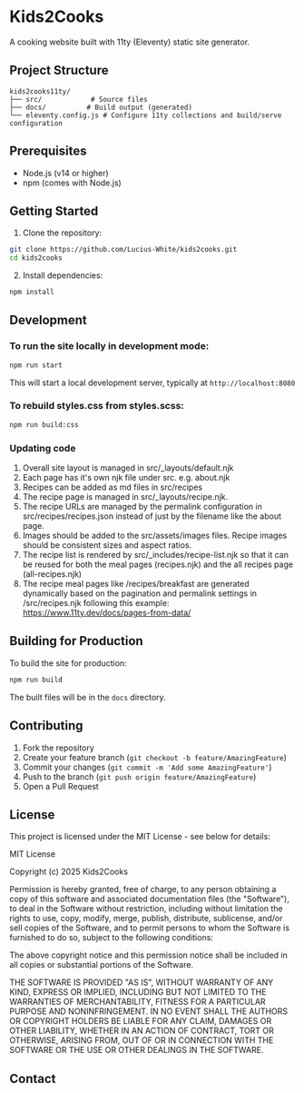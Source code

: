 # Kids2Cooks

A cooking website built with 11ty (Eleventy) static site generator.

## Project Structure

```
kids2cooks11ty/
├── src/            # Source files
├── docs/          # Build output (generated)
└── eleventy.config.js # Configure 11ty collections and build/serve configuration
```

## Prerequisites

- Node.js (v14 or higher)
- npm (comes with Node.js)

## Getting Started

1. Clone the repository:

```bash
git clone https://github.com/Lucius-White/kids2cooks.git
cd kids2cooks
```

2. Install dependencies:

```bash
npm install
```

## Development

### To run the site locally in development mode:

```bash
npm run start
```

This will start a local development server, typically at `http://localhost:8080`

### To rebuild styles.css from styles.scss:

```bash
npm run build:css
```

### Updating code

1. Overall site layout is managed in src/\_layouts/default.njk
2. Each page has it's own njk file under src. e.g. about.njk
3. Recipes can be added as md files in src/recipes
4. The recipe page is managed in src/\_layouts/recipe.njk.
5. The recipe URLs are managed by the permalink configuration in src/recipes/recipes.json instead of just by the filename like the about page.
6. Images should be added to the src/assets/images files. Recipe images should be consistent sizes and aspect ratios.
7. The recipe list is rendered by src/\_includes/recipe-list.njk so that it can be reused for both the meal pages (recipes.njk) and the all recipes page (all-recipes.njk)
8. The recipe meal pages like /recipes/breakfast are generated dynamically based on the pagination and permalink settings in /src/recipes.njk following this example: https://www.11ty.dev/docs/pages-from-data/

## Building for Production

To build the site for production:

```bash
npm run build
```

The built files will be in the `docs` directory.

## Contributing

1. Fork the repository
2. Create your feature branch (`git checkout -b feature/AmazingFeature`)
3. Commit your changes (`git commit -m 'Add some AmazingFeature'`)
4. Push to the branch (`git push origin feature/AmazingFeature`)
5. Open a Pull Request

## License

This project is licensed under the MIT License - see below for details:

MIT License

Copyright (c) 2025 Kids2Cooks

Permission is hereby granted, free of charge, to any person obtaining a copy
of this software and associated documentation files (the "Software"), to deal
in the Software without restriction, including without limitation the rights
to use, copy, modify, merge, publish, distribute, sublicense, and/or sell
copies of the Software, and to permit persons to whom the Software is
furnished to do so, subject to the following conditions:

The above copyright notice and this permission notice shall be included in all
copies or substantial portions of the Software.

THE SOFTWARE IS PROVIDED "AS IS", WITHOUT WARRANTY OF ANY KIND, EXPRESS OR
IMPLIED, INCLUDING BUT NOT LIMITED TO THE WARRANTIES OF MERCHANTABILITY,
FITNESS FOR A PARTICULAR PURPOSE AND NONINFRINGEMENT. IN NO EVENT SHALL THE
AUTHORS OR COPYRIGHT HOLDERS BE LIABLE FOR ANY CLAIM, DAMAGES OR OTHER
LIABILITY, WHETHER IN AN ACTION OF CONTRACT, TORT OR OTHERWISE, ARISING FROM,
OUT OF OR IN CONNECTION WITH THE SOFTWARE OR THE USE OR OTHER DEALINGS IN THE
SOFTWARE.

## Contact
